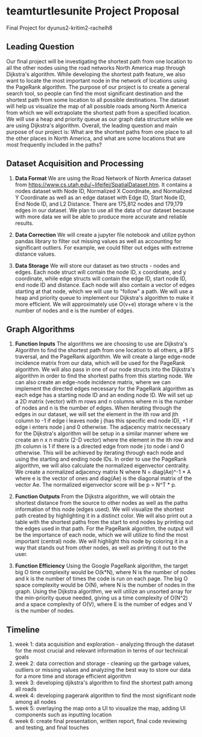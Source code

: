 # teamturtlesunite Project Proposal
Final Project for dyunus2-kritim2-rachelh8
## Leading Question
Our final project will be investigating the shortest path from one location to all the other nodes using the road networks North America map through Dijkstra's algorithm. While developing the shortest path feature, we also want to locate the most important node in the network of locations using the PageRank algorithm. The purpose of our project is to create a general search tool, so people can find the most significant destination and the shortest path from some location to all possible destinations. The dataset will help us visualize the map of all possible roads among North America from which we will extrapolate the shortest path from a specified location. We will use a heap and priority queue as our graph data structure while we are using Dijkstra's algorithm.  Overall, the leading question and main purpose of our project is: What are the shortest paths from one place to all the other places in North America, and what are some locations that are most frequently included in the paths?

## Dataset Acquisition and Processing
1. **Data Format** We are using the Road Network of North America dataset from https://www.cs.utah.edu/~lifeifei/SpatialDataset.htm. It contains a nodes dataset with Node ID, Normalized X Coordinate, and Normalized Y Coordinate as well as an edge dataset with Edge ID, Start Node ID, End Node ID, and L2 Distance. There are 175,812 nodes and 179,179 edges in our dataset. We plan to use all the data of our dataset because with more data we will be able to produce more accurate and reliable results. 


2. **Data Correction** We will create a jupyter file notebook and utilize python pandas library to filter out missing values as well as accounting for significant outliers. For example, we could filter out edges with extreme distance values. 

3. **Data Storage** We will store our dataset as two structs - nodes and edges. Each node struct will contain the node ID, x coordinate, and y coordinate, while edge structs will contain the edge ID, start node ID, end node ID and distance. Each node will also contain a vector of edges starting at that node, which we will use to "follow" a path. We will use a heap and priority queue to implement our Dijkstra's algorithm to make it more efficient. We will approximately use O(v+e) storage where v is the number of nodes and e is the number of edges.


## Graph Algorithms
1. **Function Inputs** The algorithms we are choosing to use are Dijkstra's Algorithm to find the shortest path from one location to all others, a BFS traversal, and the PageRank algorithm. We will create a large edge-node incidence matrix from our data, which will be used for the PageRank algorithm. We will also pass in one of our node structs into the Dijkstra's algorithm in order to find the shortest paths from this starting node. We can also create an edge-node incidence matrix, where we can implement the directed edges necessary for the PageRank algorithm as each edge has a starting node ID and an ending node ID. We will set up a 2D matrix (vector) with m rows and n columns where m is the number of nodes and n is the number of edges. When iterating through the edges in our dataset, we will set the element in the ith row and jth column to -1 if edge i leaves node j (has this specific end node ID), +1 if edge i enters node j and 0 otherwise. The adjacency matrix necessary for the Dijkstra's algorithm will be setup in a similar manner where we create an n x n matrix (2-D vector) where the element in the ith row and jth column is 1 if there is a directed edge from node j to node i and 0 otherwise. This will be achieved by iterating through each node and using the starting and ending node IDs. In order to use the PageRank algorithm, we will also calculate the normalized eigenvector centrality. We create a normalized adjacency matrix N where N = diag(Ae)^-1 * A where e is the vector of ones and diag(Ae) is the diagonal matrix of the vector Ae. The normalized eigenvector score will be p = N^T * p.

2. **Function Outputs** From the Dijkstra algorithm, we will obtain the shortest distance from the source to other nodes as well as the paths information of this node (edges used). We will visualize the shortest path created by highlighting it in a distinct color. We will also print out a table with the shortest paths from the start to end nodes by printing out the edges used in that path. For the PageRank algorithm, the output will be the importance of each node, which we will utilize to find the most important (central) node. We will highlight this node by coloring it in a way that stands out from other nodes, as well as printing it out to the user.

3. **Function Efficiency** Using the Google PageRank algorithm, the target big O time complexity would be O(k*N), where N is the number of nodes and k is the number of times the code is run on each page. The big O space complexity would be O(N), where N is the number of nodes in the graph. Using the Dijkstra algorithm, we will utilize an unsorted array for the min-priority queue needed, giving us a time complexity of O(N^2) and a space complexity of O(V), where E is the number of edges and V is the number of nodes. 

## Timeline
1. week 1: data acquisition and exploration - analyzing through the dataset for the most crucial and relevant information in   terms of our technical goals
2. week 2: data correction and storage -  cleaning up the garbage values, outliers or missing values and analyzing the best way to store our data for a more time and storage efficient algorithm
3. week 3: developing djikstra's algorithm to find the shortest path among all roads
4. week 4: developing pagerank algorithm to find the most significant node among all nodes
5. week 5: overlaying the map onto a UI to visualize the map, adding UI components such as inputting location
6. week 6: create final presentation, written report, final code reviewing and testing, and final touches 

